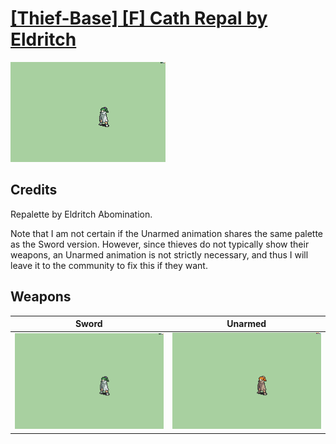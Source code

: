 # [\[Thief-Base\] \[F\] Cath Repal by Eldritch](./)

<img src="./1.%20Sword/Sword_000.png" alt="[Thief-Base] [F] Cath Repal by Eldritch standing" />

## Credits

Repalette by Eldritch Abomination.

Note that I am not certain if the Unarmed animation shares the same palette as the Sword version. However, since thieves do not typically show their weapons, an Unarmed animation is not strictly necessary, and thus I will leave it to the community to fix this if they want.

## Weapons


|Sword |Unarmed |
|  :---: | :---: |
| <img alt="Sword animation" src="./1.%20Sword/Sword.gif" /> | <img alt="Unarmed animation" src="./8.%20Unarmed/Unarmed.gif" /> |
